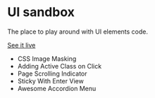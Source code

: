 # UI sandbox

The place to play around with UI elements code.

[See it live](https://alex-basov.github.io/ui-sandbox/)

* CSS Image Masking
* Adding Active Class on Click
* Page Scrolling Indicator
* Sticky With Enter View
* Awesome Accordion Menu
